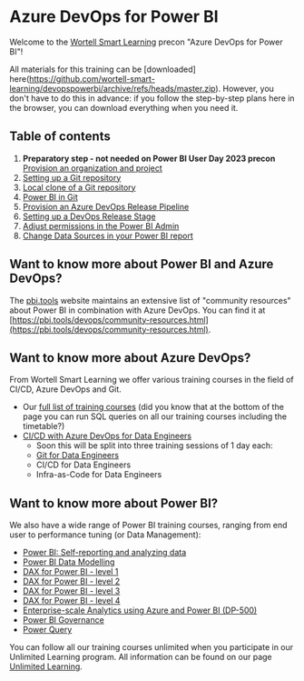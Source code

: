 # Azure DevOps for Power BI

Welcome to the [Wortell Smart Learning](https://www.wortell.nl/nl/smart-learning) precon "Azure DevOps for Power BI"!

All materials for this training can be [downloaded] here(https://github.com/wortell-smart-learning/devopspowerbi/archive/refs/heads/master.zip).
However, you don't have to do this in advance: if you follow the step-by-step plans here in the browser, you can download everything when you need it.

## Table of contents

1. **Preparatory step - not needed on Power BI User Day 2023 precon** [Provision an organization and project](./01-setup-organization-project.md)
2. [Setting up a Git repository](./02-setup-git-repository.md)
3. [Local clone of a Git repository](./03-clone-of-git-repository-local.md)
4. [Power BI in Git](./04-powerbi-in-git.md)
5. [Provision an Azure DevOps Release Pipeline](./05-provision-azure-devops-release-pipeline.md)
6. [Setting up a DevOps Release Stage](./06-set-up-devops-release-stage.md)
7. [Adjust permissions in the Power BI Admin](./07-permissions-powerbi-admin.md)
8. [Change Data Sources in your Power BI report](./08-change-datasource.md)

## Want to know more about Power BI and Azure DevOps?

The [pbi.tools](https://pbi.tools) website maintains an extensive list of "community resources" about Power BI in combination with Azure DevOps.
You can find it at [https://pbi.tools/devops/community-resources.html](https://pbi.tools/devops/community-resources.html).

## Want to know more about Azure DevOps?

From Wortell Smart Learning we offer various training courses in the field of CI/CD, Azure DevOps and Git.

* Our [full list of training courses](https://www.wortell.nl/nl/smart-learning) (did you know that at the bottom of the page you can run SQL queries on all our training courses including the timetable?)
* [CI/CD with Azure DevOps for Data Engineers](https://www.wortell.nl/nl/smart-learning/cicd-met-azure-devops-voor-data-engineers)
  * Soon this will be split into three training sessions of 1 day each:
  * [Git for Data Engineers](https://www.wortell.nl/nl/smart-learning/git-voor-data-engineers)
  * CI/CD for Data Engineers
  * Infra-as-Code for Data Engineers

## Want to know more about Power BI?

We also have a wide range of Power BI training courses, ranging from end user to performance tuning (or Data Management):

* [Power BI: Self-reporting and analyzing data](https://www.wortell.nl/nl/smart-learning/power-bi-zelf-rapporteren-en-data-analyseren)
* [Power BI Data Modelling](https://www.wortell.nl/nl/smart-learning/power-bi-data-modelleren)
* [DAX for Power BI - level 1](https://www.wortell.nl/nl/smart-learning/dax-voor-power-bi-level-1)
* [DAX for Power BI - level 2](https://www.wortell.nl/nl/smart-learning/dax-voor-power-bi-level-2)
* [DAX for Power BI - level 3](https://www.wortell.nl/nl/smart-learning/dax-voor-power-bi-level-3)
* [DAX for Power BI - level 4](https://www.wortell.nl/nl/smart-learning/dax-voor-power-bi-level-4)
* [Enterprise-scale Analytics using Azure and Power BI (DP-500)](https://www.wortell.nl/nl/smart-learning/enterprise-scale-analytics-using-azure-and-power-bi-dp-500)
* [Power BI Governance](https://www.wortell.nl/nl/smart-learning/power-bi-governance)
* [Power Query](https://www.wortell.nl/nl/smart-learning/power-query)

You can follow all our training courses unlimited when you participate in our Unlimited Learning program. All information can be found on our page [Unlimited Learning](https://www.wortell.nl/nl/l/unlimited-learning).